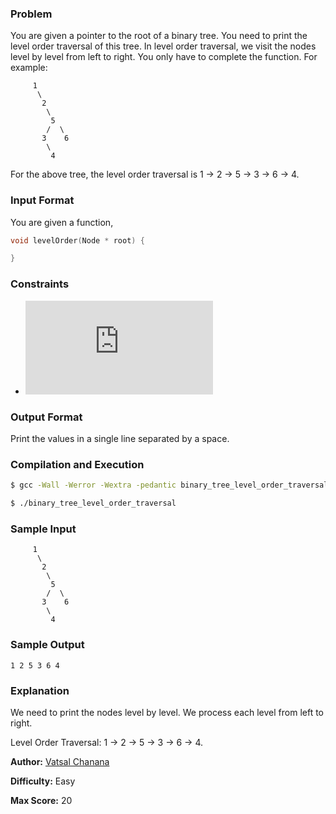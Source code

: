 ### Problem

You are given a pointer to the root of a binary tree. You need to print the level order traversal of this tree. In level order traversal, we visit the nodes level by level from left to right. You only have to complete the function. For example:

```
     1
      \
       2
        \
         5
        /  \
       3    6
        \
         4
```

For the above tree, the level order traversal is 1 -> 2 -> 5 -> 3 -> 6 -> 4.

### Input Format

You are given a function,

```C
void levelOrder(Node * root) {

}
```

### Constraints

- ![equation](https://latex.codecogs.com/gif.latex?1%20%5Cleq%20nodes%5C%2Cin%5C%2Cthe%5C%2Ctree%20%5Cleq%20500)

### Output Format

Print the values in a single line separated by a space.

### Compilation and Execution

```bash
$ gcc -Wall -Werror -Wextra -pedantic binary_tree_level_order_traversal.c -o binary_tree_level_order_traversal

$ ./binary_tree_level_order_traversal
```

### Sample Input

```
     1
      \
       2
        \
         5
        /  \
       3    6
        \
         4
```

### Sample Output

```
1 2 5 3 6 4
```

### Explanation

We need to print the nodes level by level. We process each level from left to right.

Level Order Traversal: 1 -> 2 -> 5 -> 3 -> 6 -> 4.

**Author:** [Vatsal Chanana](https://www.hackerrank.com/profile/vatsalchanana)

**Difficulty:** Easy

**Max Score:** 20

